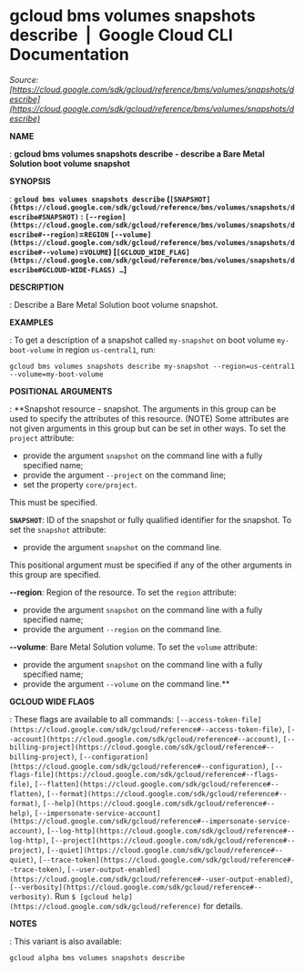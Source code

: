 # gcloud bms volumes snapshots describe  |  Google Cloud CLI Documentation

*Source: [https://cloud.google.com/sdk/gcloud/reference/bms/volumes/snapshots/describe](https://cloud.google.com/sdk/gcloud/reference/bms/volumes/snapshots/describe)*

**NAME**

: **gcloud bms volumes snapshots describe - describe a Bare Metal Solution boot volume snapshot**

**SYNOPSIS**

: **`gcloud bms volumes snapshots describe` (`[SNAPSHOT](https://cloud.google.com/sdk/gcloud/reference/bms/volumes/snapshots/describe#SNAPSHOT)` : `[--region](https://cloud.google.com/sdk/gcloud/reference/bms/volumes/snapshots/describe#--region)`=`REGION` `[--volume](https://cloud.google.com/sdk/gcloud/reference/bms/volumes/snapshots/describe#--volume)`=`VOLUME`) [`[GCLOUD_WIDE_FLAG](https://cloud.google.com/sdk/gcloud/reference/bms/volumes/snapshots/describe#GCLOUD-WIDE-FLAGS) …`]**

**DESCRIPTION**

: Describe a Bare Metal Solution boot volume snapshot.

**EXAMPLES**

: To get a description of a snapshot called
``my-snapshot`` on boot volume
``my-boot-volume`` in region
``us-central1``, run:

```
gcloud bms volumes snapshots describe my-snapshot --region=us-central1 --volume=my-boot-volume
```

**POSITIONAL ARGUMENTS**

: **Snapshot resource - snapshot. The arguments in this group can be used to specify
the attributes of this resource. (NOTE) Some attributes are not given arguments
in this group but can be set in other ways.
To set the `project` attribute:

- provide the argument `snapshot` on the command line with a fully
specified name;
- provide the argument `--project` on the command line;
- set the property `core/project`.

This must be specified.

**`SNAPSHOT`**:
ID of the snapshot or fully qualified identifier for the snapshot.
To set the `snapshot` attribute:

- provide the argument `snapshot` on the command line.

This positional argument must be specified if any of the other arguments in this
group are specified.

**--region**:
Region of the resource.
To set the `region` attribute:

- provide the argument `snapshot` on the command line with a fully
specified name;
- provide the argument `--region` on the command line.

**--volume**:
Bare Metal Solution volume.
To set the `volume` attribute:

- provide the argument `snapshot` on the command line with a fully
specified name;
- provide the argument `--volume` on the command line.**

**GCLOUD WIDE FLAGS**

: These flags are available to all commands: `[--access-token-file](https://cloud.google.com/sdk/gcloud/reference#--access-token-file)`,
`[--account](https://cloud.google.com/sdk/gcloud/reference#--account)`, `[--billing-project](https://cloud.google.com/sdk/gcloud/reference#--billing-project)`,
`[--configuration](https://cloud.google.com/sdk/gcloud/reference#--configuration)`,
`[--flags-file](https://cloud.google.com/sdk/gcloud/reference#--flags-file)`,
`[--flatten](https://cloud.google.com/sdk/gcloud/reference#--flatten)`, `[--format](https://cloud.google.com/sdk/gcloud/reference#--format)`, `[--help](https://cloud.google.com/sdk/gcloud/reference#--help)`, `[--impersonate-service-account](https://cloud.google.com/sdk/gcloud/reference#--impersonate-service-account)`,
`[--log-http](https://cloud.google.com/sdk/gcloud/reference#--log-http)`,
`[--project](https://cloud.google.com/sdk/gcloud/reference#--project)`, `[--quiet](https://cloud.google.com/sdk/gcloud/reference#--quiet)`, `[--trace-token](https://cloud.google.com/sdk/gcloud/reference#--trace-token)`, `[--user-output-enabled](https://cloud.google.com/sdk/gcloud/reference#--user-output-enabled)`,
`[--verbosity](https://cloud.google.com/sdk/gcloud/reference#--verbosity)`.
Run `$ [gcloud help](https://cloud.google.com/sdk/gcloud/reference)` for details.

**NOTES**

: This variant is also available:

```
gcloud alpha bms volumes snapshots describe
```